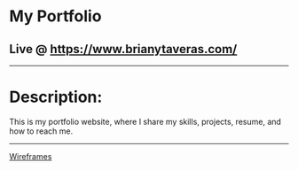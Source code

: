 # My Portfolio

## Live @ https://www.brianytaveras.com/
___

# Description:
This is my portfolio website, where I share my skills, projects, resume, and how to reach me. 
___

[Wireframes](./assets/wireframes.md)
